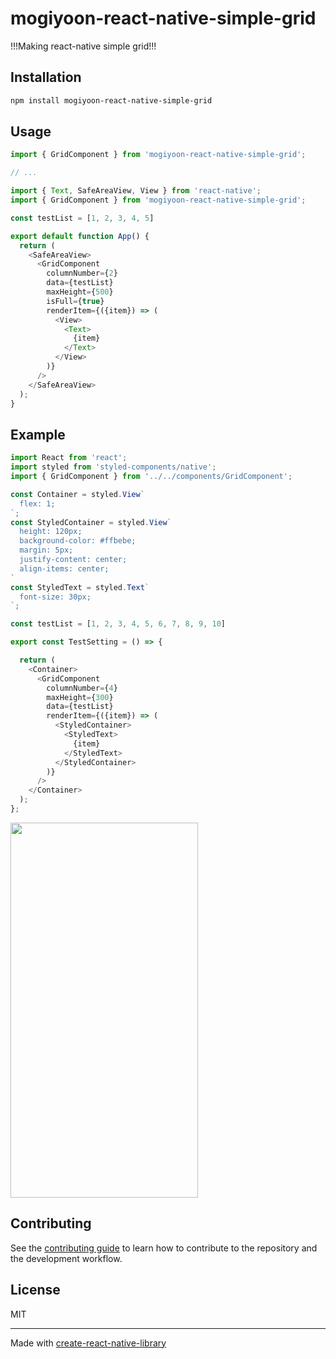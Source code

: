 # mogiyoon-react-native-simple-grid

!!!Making react-native simple grid!!!
## Installation

```sh
npm install mogiyoon-react-native-simple-grid
```

## Usage


```js
import { GridComponent } from 'mogiyoon-react-native-simple-grid';

// ...

import { Text, SafeAreaView, View } from 'react-native';
import { GridComponent } from 'mogiyoon-react-native-simple-grid';

const testList = [1, 2, 3, 4, 5]

export default function App() {
  return (
    <SafeAreaView>
      <GridComponent 
        columnNumber={2}
        data={testList}
        maxHeight={500}
        isFull={true}
        renderItem={({item}) => (
          <View>
            <Text>
              {item}
            </Text>
          </View>
        )}
      />
    </SafeAreaView>
  );
}
```

## Example
```js
import React from 'react';
import styled from 'styled-components/native';
import { GridComponent } from '../../components/GridComponent';

const Container = styled.View`
  flex: 1;
`;
const StyledContainer = styled.View`
  height: 120px;
  background-color: #ffbebe;
  margin: 5px;
  justify-content: center;
  align-items: center;
`
const StyledText = styled.Text`
  font-size: 30px;
`;

const testList = [1, 2, 3, 4, 5, 6, 7, 8, 9, 10]

export const TestSetting = () => {

  return (
    <Container>
      <GridComponent
        columnNumber={4}
        maxHeight={300}
        data={testList}
        renderItem={({item}) => (
          <StyledContainer>
            <StyledText>
              {item}
            </StyledText>
          </StyledContainer>
        )}
      />
    </Container>
  );
};
```
<img src="https://github.com/user-attachments/assets/f77e2e51-6ce2-4133-ae40-2b5e88a1159f" width="300" height="600"/>

## Contributing

See the [contributing guide](CONTRIBUTING.md) to learn how to contribute to the repository and the development workflow.

## License

MIT

---

Made with [create-react-native-library](https://github.com/callstack/react-native-builder-bob)
